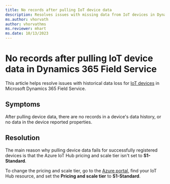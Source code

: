 ```yaml
---
title: No records after pulling IoT device data
description: Resolves issues with missing data from IoT devices in Dynamics 365 Field Service by setting the Azure IoT Hub pricing and scale tier to S1-Standard.
ms.author: vhorvath
author: vhorvathms
ms.reviewer: mhart
ms.date: 10/13/2023
---
```

# No records after pulling IoT device data in Dynamics 365 Field Service

This article helps resolve issues with historical data loss for [IoT devices](/dynamics365/field-service/cfs-register-devices) in Microsoft Dynamics 365 Field Service.

## Symptoms

After pulling device data, there are no records in a device's data history, or no data in the device reported properties.

## Resolution

The main reason why pulling device data fails for successfully registered devices is that the Azure IoT Hub pricing and scale tier isn't set to **S1-Standard**.

To change the pricing and scale tier, go to the [Azure portal](https://portal.azure.com/), find your IoT Hub resource, and set the **Pricing and scale tier** to **S1-Standard**.
